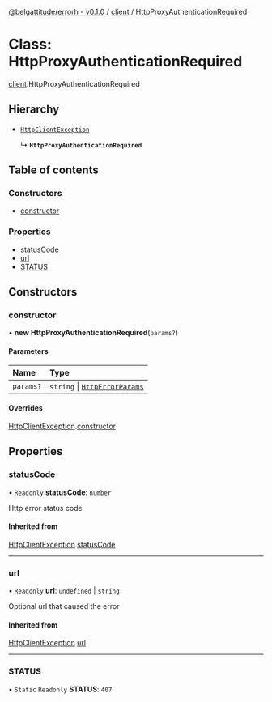 [@belgattitude/errorh - v0.1.0](../README.md) / [client](../modules/client.md) / HttpProxyAuthenticationRequired

# Class: HttpProxyAuthenticationRequired

[client](../modules/client.md).HttpProxyAuthenticationRequired

## Hierarchy

- [`HttpClientException`](base.HttpClientException.md)

  ↳ **`HttpProxyAuthenticationRequired`**

## Table of contents

### Constructors

- [constructor](client.HttpProxyAuthenticationRequired.md#constructor)

### Properties

- [statusCode](client.HttpProxyAuthenticationRequired.md#statuscode)
- [url](client.HttpProxyAuthenticationRequired.md#url)
- [STATUS](client.HttpProxyAuthenticationRequired.md#status)

## Constructors

### constructor

• **new HttpProxyAuthenticationRequired**(`params?`)

#### Parameters

| Name      | Type                                                                 |
| :-------- | :------------------------------------------------------------------- |
| `params?` | `string` \| [`HttpErrorParams`](../modules/types.md#httperrorparams) |

#### Overrides

[HttpClientException](base.HttpClientException.md).[constructor](base.HttpClientException.md#constructor)

## Properties

### statusCode

• `Readonly` **statusCode**: `number`

Http error status code

#### Inherited from

[HttpClientException](base.HttpClientException.md).[statusCode](base.HttpClientException.md#statuscode)

---

### url

• `Readonly` **url**: `undefined` \| `string`

Optional url that caused the error

#### Inherited from

[HttpClientException](base.HttpClientException.md).[url](base.HttpClientException.md#url)

---

### STATUS

▪ `Static` `Readonly` **STATUS**: `407`
